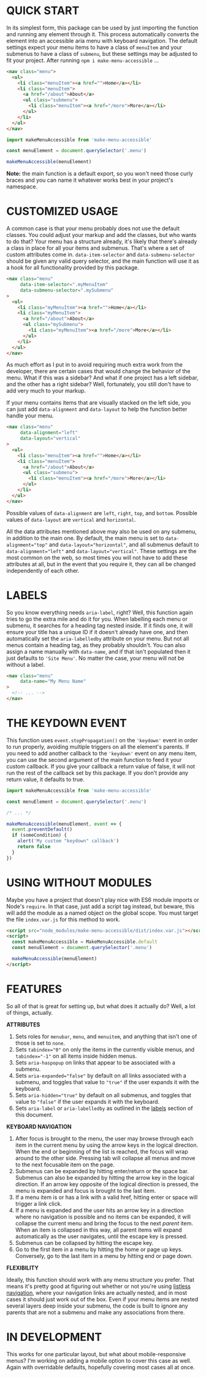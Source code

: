 QUICK START
===
In its simplest form, this package can be used by just importing the function and running any element through it.  This process automatically converts the element into an accessible aria menu with keyboard navigation.  The default settings expect your menu items to have a class of `menuItem` and your submenus to have a class of `submenu`, but these settings may be adjusted to fit your project.  After running `npm i make-menu-accessible` ...

```html
<nav class="menu">
  <ul>
    <li class="menuItem"><a href="">Home</a></li>
    <li class="menuItem">
      <a href="/about">About</a>
      <ul class="submenu">
        <li class="menuItem"><a href="/more">More</a></li>
      </ul>
    </li>
  </ul>
</nav>
```

```js
import makeMenuAccessible from 'make-menu-accessible'

const menuElement = document.querySelector('.menu')

makeMenuAccessible(menuElement)
```

**Note:** the main function is a default export, so you won't need those curly braces and you can name it whatever works best in your project's namespace.

CUSTOMIZED USAGE
===
A common case is that your menu probably does not use the default classes.  You could adjust your markup and add the classes, but who wants to do that?  Your menu has a structure already, it's likely that there's already a class in place for all your items and submenus.  That's where a set of custom attributes come in.  `data-item-selector` and `data-submenu-selector` should be given any valid query selector, and the main function will use it as a hook for all functionality provided by this package.

```html
<nav class="menu"
     data-item-selector=".myMenuItem"
     data-submenu-selector=".mySubmenu"
>
  <ul>
    <li class="myMenuItem"><a href="">Home</a></li>
    <li class="myMenuItem">
      <a href="/about">About</a>
      <ul class="mySubmenu">
        <li class="myMenuItem"><a href="/more">More</a></li>
      </ul>
    </li>
  </ul>
</nav>
```

As much effort as I put in to avoid requiring much extra work from the developer, there are certain cases that would change the behavior of the menu.  What if this was a sidebar?  And what if one project has a left sidebar, and the other has a right sidebar?  Well, fortunately, you still don't have to add very much to your markup.

If your menu contains items that are visually stacked on the left side, you can just add `data-alignment` and `data-layout` to help the function better handle your menu.

```html
<nav class="menu"
     data-alignment="left"
     data-layout="vertical"
>
  <ul>
    <li class="menuItem"><a href="">Home</a></li>
    <li class="menuItem">
      <a href="/about">About</a>
      <ul class="submenu">
        <li class="menuItem"><a href="/more">More</a></li>
      </ul>
    </li>
  </ul>
</nav>
```

Possible values of `data-alignment` are `left`, `right`, `top`, and `bottom`.
Possible values of `data-layout` are `vertical` and `horizontal`.

All the data attributes mentioned above may also be used on any submenu, in addition to the main one.  By default, the main menu is set to `data-alignment="top"` and `data-layout="horizontal"`, and all submenus default to `data-alignment="left"` and `data-layout="vertical"`.  These settings are the most common on the web, so most times you will not have to add these attributes at all, but in the event that you require it, they can all be changed independently of each other.

LABELS
===
So you know everything needs `aria-label`, right?  Well, this function again tries to go the extra mile and do it for you.  When labelling each menu or submenu, it searches for a heading tag nested inside.  If it finds one, it will ensure your title has a unique ID if it doesn't already have one, and then automatically set the `aria-labelledby` attribute on your menu.  But not all menus contain a heading tag, as they probably shouldn't.  You can also assign a name manually with `data-name`, and if that isn't populated then it just defaults to `'Site Menu'`.  No matter the case, your menu will not be without a label.

```html
<nav class="menu"
     data-name="My Menu Name"
>
  <!-- ... -->
</nav>
```

THE KEYDOWN EVENT
===
This function uses `event.stopPropagation()` on the `'keydown'` event in order to run properly, avoiding multiple triggers on all the element's parents.  If you need to add another callback to the `'keydown'` event on any menu item, you can use the second argument of the main function to feed it your custom callback.  If you give your callback a return value of false, it will not run the rest of the callback set by this package.  If you don't provide any return value, it defaults to true.

```js
import makeMenuAccessible from 'make-menu-accessible'

const menuElement = document.querySelector('.menu')

/* ... */

makeMenuAccessible(menuElement, event => {
  event.preventDefault()
  if (someCondition) {
    alert('My custom "keydown" callback')
    return false
  }
})
```

USING WITHOUT MODULES
===
Maybe you have a project that doesn't play nice with ES6 module imports or Node's `require`.  In that case, just add a script tag instead, but beware, this will add the module as a named object on the global scope.  You must target the file `index.var.js` for this method to work.

```html
<script src="node_modules/make-menu-accessible/dist/index.var.js"></script>
<script>
  const makeMenuAccessible = MakeMenuAccessible.default
  const menuElement = document.querySelector('.menu')

  makeMenuAccessible(menuElement)
</script>
```

FEATURES
===
So all of that is great for setting up, but what does it actually do?  Well, a lot of things, actually.

**ATTRIBUTES**
  1. Sets roles for `menubar`, `menu`, and `menuitem`, and anything that isn't one of those is set to `none`.
  2. Sets `tabindex="0"` on only the items in the currently visible menus, and `tabindex="-1"` on all items inside hidden menus.
  3. Sets `aria-haspopup` on links that appear to be associated with a submenu.
  4. Sets `aria-expanded="false"` by default on all links associated with a submenu, and toggles that value to `"true"` if the user expands it with the keyboard.
  5. Sets `aria-hidden="true"` by default on all submenus, and toggles that value to `"false"` if the user expands it with the keyboard.
  6. Sets `aria-label` or `aria-labelledby` as outlined in the [labels](#labels) section of this document.

**KEYBOARD NAVIGATION**
  1. After focus is brought to the menu, the user may browse through each item in the current menu by using the arrow keys in the logical direction.  When the end or beginning of the list is reached, the focus will wrap around to the other side.  Pressing tab will collapse all menus and move to the next focusable item on the page.
  2. Submenus can be expanded by hitting enter/return or the space bar.  Submenus can also be expanded by hitting the arrow key in the logical direction.  If an arrow key opposite of the logical direction is pressed, the menu is expanded and focus is brought to the last item.
  3. If a menu item is or has a link with a valid href, hitting enter or space will trigger a link click.
  4. If a menu is expanded and the user hits an arrow key in a direction where no navigation is possible and no items can be expanded, it will collapse the current menu and bring the focus to the next *parent* item.  When an item is collapsed in this way, all parent items will expand automatically as the user navigates, until the escape key is pressed.
  5. Submenus can be collapsed by hitting the escape key.
  6. Go to the first item in a menu by hitting the home or page up keys.  Conversely, go to the last item in a menu by hitting end or page down.

**FLEXIBILITY**

Ideally, this function should work with any menu structure you prefer.  That means it's pretty good at figuring out whether or not you're using [listless navigation](https://css-tricks.com/navigation-in-lists-to-be-or-not-to-be/), where your navigation links are actually nested, and in most cases it should just work out of the box.  Even if your menu items are nested several layers deep inside your submenu, the code is built to ignore any parents that are not a submenu and make any associations from there.

IN DEVELOPMENT
===
This works for one particular layout, but what about mobile-responsive menus?  I'm working on adding a mobile option to cover this case as well.  Again with overridable defaults, hopefully covering most cases all at once.
